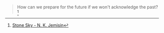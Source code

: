 > How can we prepare for the future if we won't acknowledge the past?[^1]

[^1]: [Stone Sky - N. K. Jemisin](https://bookshop.org/books/the-stone-sky/9780316229241)
